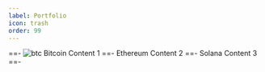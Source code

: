 ```yaml
---
label: Portfolio
icon: trash
order: 99
---
```


==- <img src="https://cdn.jsdelivr.net/gh/atomiclabs/cryptocurrency-icons@1a63530be6e374711a8554f31b17e4cb92c25fa5/32@2x/black/btc@2x.png" alt="btc"> Bitcoin
Content 1
==- Ethereum
Content 2
==- Solana
Content 3
==-
